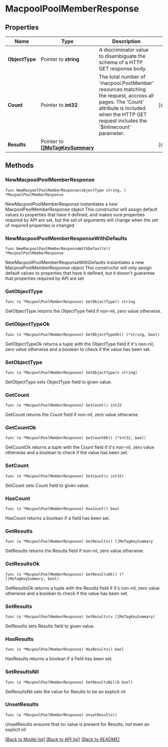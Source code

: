 # MacpoolPoolMemberResponse

## Properties

Name | Type | Description | Notes
------------ | ------------- | ------------- | -------------
**ObjectType** | Pointer to **string** | A discriminator value to disambiguate the schema of a HTTP GET response body. | 
**Count** | Pointer to **int32** | The total number of &#39;macpool.PoolMember&#39; resources matching the request, accross all pages. The &#39;Count&#39; attribute is included when the HTTP GET request includes the &#39;$inlinecount&#39; parameter. | [optional] 
**Results** | Pointer to [**[]MoTagKeySummary**](mo.TagKeySummary.md) |  | [optional] 

## Methods

### NewMacpoolPoolMemberResponse

`func NewMacpoolPoolMemberResponse(objectType string, ) *MacpoolPoolMemberResponse`

NewMacpoolPoolMemberResponse instantiates a new MacpoolPoolMemberResponse object
This constructor will assign default values to properties that have it defined,
and makes sure properties required by API are set, but the set of arguments
will change when the set of required properties is changed

### NewMacpoolPoolMemberResponseWithDefaults

`func NewMacpoolPoolMemberResponseWithDefaults() *MacpoolPoolMemberResponse`

NewMacpoolPoolMemberResponseWithDefaults instantiates a new MacpoolPoolMemberResponse object
This constructor will only assign default values to properties that have it defined,
but it doesn't guarantee that properties required by API are set

### GetObjectType

`func (o *MacpoolPoolMemberResponse) GetObjectType() string`

GetObjectType returns the ObjectType field if non-nil, zero value otherwise.

### GetObjectTypeOk

`func (o *MacpoolPoolMemberResponse) GetObjectTypeOk() (*string, bool)`

GetObjectTypeOk returns a tuple with the ObjectType field if it's non-nil, zero value otherwise
and a boolean to check if the value has been set.

### SetObjectType

`func (o *MacpoolPoolMemberResponse) SetObjectType(v string)`

SetObjectType sets ObjectType field to given value.


### GetCount

`func (o *MacpoolPoolMemberResponse) GetCount() int32`

GetCount returns the Count field if non-nil, zero value otherwise.

### GetCountOk

`func (o *MacpoolPoolMemberResponse) GetCountOk() (*int32, bool)`

GetCountOk returns a tuple with the Count field if it's non-nil, zero value otherwise
and a boolean to check if the value has been set.

### SetCount

`func (o *MacpoolPoolMemberResponse) SetCount(v int32)`

SetCount sets Count field to given value.

### HasCount

`func (o *MacpoolPoolMemberResponse) HasCount() bool`

HasCount returns a boolean if a field has been set.

### GetResults

`func (o *MacpoolPoolMemberResponse) GetResults() []MoTagKeySummary`

GetResults returns the Results field if non-nil, zero value otherwise.

### GetResultsOk

`func (o *MacpoolPoolMemberResponse) GetResultsOk() (*[]MoTagKeySummary, bool)`

GetResultsOk returns a tuple with the Results field if it's non-nil, zero value otherwise
and a boolean to check if the value has been set.

### SetResults

`func (o *MacpoolPoolMemberResponse) SetResults(v []MoTagKeySummary)`

SetResults sets Results field to given value.

### HasResults

`func (o *MacpoolPoolMemberResponse) HasResults() bool`

HasResults returns a boolean if a field has been set.

### SetResultsNil

`func (o *MacpoolPoolMemberResponse) SetResultsNil(b bool)`

 SetResultsNil sets the value for Results to be an explicit nil

### UnsetResults
`func (o *MacpoolPoolMemberResponse) UnsetResults()`

UnsetResults ensures that no value is present for Results, not even an explicit nil

[[Back to Model list]](../README.md#documentation-for-models) [[Back to API list]](../README.md#documentation-for-api-endpoints) [[Back to README]](../README.md)


